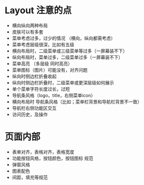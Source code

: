 
# Layout 注意的点

- 横向纵向两种布局
- 皮肤可以有多套
- 菜单考虑过多，过少的情况 （横向，纵向都需考虑）
- 菜单考虑层级很深，比如有五级
- 横向布局时，二级菜单或三级菜单等过多（一屏幕装不下）
- 纵向布局时，菜单过多，二级菜单过多（一屏幕装不下）
- 菜单高亮 （多层级 同时高亮）
- 菜单图标（图片）可能没有，对齐问题
- 纵向时侧边栏折叠收起
- 纵向时侧边栏折叠时，二级菜单或更深层级如何展示
- 单个菜单字符长度过长，过短
- 导航条风格（logo，title，右侧菜单icon）
- 横向布局时 导航条风格（比如；菜单栏背景和导航栏背景不一致）
- 导航栏右侧功能区交互
- 访问历史，及操作

# 页面内部
- 表单对齐，表格对齐，表格宽度
- 功能按钮风格，按钮颜色，按钮图标 规范
- 弹窗风格
- 图表配色
- 间距，填充等规范